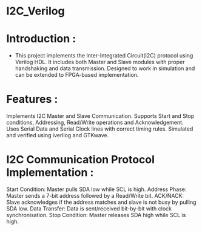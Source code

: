 # I2C_Verilog
# Introduction : 
* This project implements the Inter-Integrated Circuit(I2C) protocol using Verilog HDL. 
It includes both Master and Slave modules with proper handshaking and data transmission.
Designed to work in simulation and can be extended to FPGA-based implementation.
# Features :
Implements I2C Master and Slave Communication.
Supports Start and Stop conditions, Addressing, Read/Write operations and Acknowledgement.
Uses Serial Data and Serial Clock lines with correct timing rules.
Simulated and verified using iverilog and GTKwave.
# I2C Communication Protocol Implementation :
Start Condition: Master pulls SDA low while SCL is high.
Address Phase: Master sends a 7-bit address followed by a Read/Write bit.
ACK/NACK: Slave acknowledges if the address matches and slave is not busy by pulling SDA low.
Data Transfer: Data is sent/received bit-by-bit with clock synchronisation.
Stop Condition: Master releases SDA high while SCL is high.

